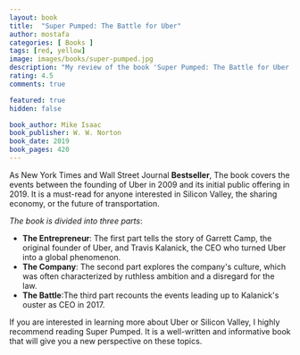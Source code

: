 ```yaml
---
layout: book
title:  "Super Pumped: The Battle for Uber"
author: mostafa
categories: [ Books ]
tags: [red, yellow]
image: images/books/super-pumped.jpg
description: "My review of the book 'Super Pumped: The Battle for Uber', by ''"
rating: 4.5
comments: true

featured: true
hidden: false

book_author: Mike Isaac
book_publisher:	W. W. Norton  
book_date: 2019
book_pages: 420
---
```


As New York Times and Wall Street Journal **Bestseller**, The book covers the events between the founding of Uber in 2009 and its initial public offering in 2019. It is a must-read for anyone interested in Silicon Valley, the sharing economy, or the future of transportation.

*The book is divided into three parts*: 

 - **The Entrepreneur**: The first part tells the story of Garrett Camp, the original founder of Uber, and Travis Kalanick, the CEO who turned Uber into a global phenomenon. 
 - **The Company**: The second part explores the company's culture, which was often characterized by ruthless ambition and a disregard for the law. 
 - **The Battle**:The third part recounts the events leading up to Kalanick's ouster as CEO in 2017.

If you are interested in learning more about Uber or Silicon Valley, I highly recommend reading Super Pumped. It is a well-written and informative book that will give you a new perspective on these topics.
